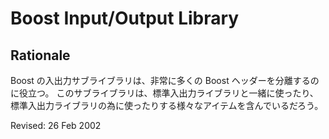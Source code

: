 # Boost Input/Output Library


## Rationale

<!-- <p>The I/O sub-library of Boost helps segregate the large number of
Boost headers.  This sub-library should contain various items to use
with/for the standard I/O library.</p> -->
Boost の入出力サブライブラリは、非常に多くの Boost ヘッダーを分離するのに役立つ。
このサブライブラリは、標準入出力ライブラリと一緒に使ったり、標準入出力ライブラリの為に使ったりする様々なアイテムを含んでいるだろう。

Revised: 26 Feb 2002
